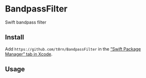 # BandpassFilter
Swift bandpass filter

## Install

Add `https://github.com/t0rn/BandpassFilter` in the [“Swift Package Manager” tab in Xcode](https://developer.apple.com/documentation/xcode/adding_package_dependencies_to_your_app).

## Usage

